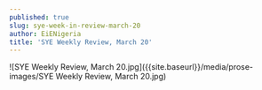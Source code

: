 ```yaml
---
published: true
slug: sye-week-in-review-march-20
author: EiENigeria
title: 'SYE Weekly Review, March 20'
---
```

![SYE Weekly Review, March 20.jpg]({{site.baseurl}}/media/prose-images/SYE Weekly Review, March 20.jpg)
